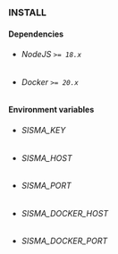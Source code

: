 ### INSTALL

#### Dependencies 
- ###### NodeJS ``>= 18.x`` 
- ###### Docker ``>= 20.x`` 

#### Environment variables
- ###### SISMA_KEY `` ``
- ###### SISMA_HOST `` ``
- ###### SISMA_PORT `` ``
- ###### SISMA_DOCKER_HOST `` ``
- ###### SISMA_DOCKER_PORT `` ``
